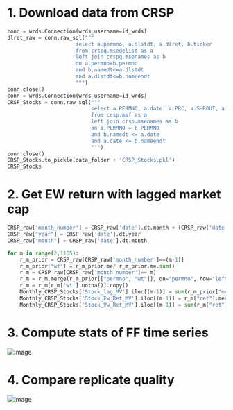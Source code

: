 # 1. Download data from CRSP
```python
conn = wrds.Connection(wrds_username=id_wrds)
dlret_raw = conn.raw_sql("""
                      select a.permno, a.dlstdt, a.dlret, b.ticker
                      from crspq.msedelist as a
                      left join crspq.msenames as b
                      on a.permno=b.permno
                      and b.namedt<=a.dlstdt
                      and a.dlstdt<=b.nameendt
                      """)
conn.close()
conn = wrds.Connection(wrds_username=id_wrds)
CRSP_Stocks = conn.raw_sql("""
                           select a.PERMNO, a.date, a.PRC, a.SHROUT, a.RET, b.SHRCD, b.EXCHCD
                           from crsp.msf as a
                           left join crsp.msenames as b
                           on a.PERMNO = b.PERMNO
                           and b.namedt <= a.date
                           and a.date <= b.nameendt
                           """)
conn.close()
CRSP_Stocks.to_pickle(data_folder + 'CRSP_Stocks.pkl') 
CRSP_Stocks
```
# 2. Get EW return with lagged market cap
```python
CRSP_raw['month_number'] = CRSP_raw['date'].dt.month + (CRSP_raw['date'].dt.year-1926)*12
CRSP_raw["year"] = CRSP_raw['date'].dt.year
CRSP_raw["month"] = CRSP_raw['date'].dt.month

for m in range(2,1165):
    r_m_prior = CRSP_raw[CRSP_raw['month_number']==(m-1)]
    r_m_prior["wt"] = r_m_prior.me/ r_m_prior.me.sum()
    r_m = CRSP_raw[CRSP_raw['month_number']== m]
    r_m = r_m.merge(r_m_prior[["permno", "wt"]], on="permno", how="left")
    r_m = r_m[r_m['wt'].notna()].copy()
    Monthly_CRSP_Stocks['Stock_lag_MV'].iloc[(m-1)] = sum(r_m_prior["me"])
    Monthly_CRSP_Stocks['Stock_Ew_Ret_MV'].iloc[(m-1)] = r_m["ret"].mean()
    Monthly_CRSP_Stocks['Stock_Vw_Ret_MV'].iloc[(m-1)] = sum(r_m["ret"]*r_m["wt"])
```
# 3. Compute stats of FF time series 

![image](https://github.com/demihe2004/Quantitative-Asset-Management/assets/135466801/769708af-cbc5-41ac-b6a7-ffe000751ca9)

# 4. Compare replicate quality

![image](https://github.com/demihe2004/Quantitative-Asset-Management/assets/135466801/48e53521-0c41-4159-9545-60049b26578b)



